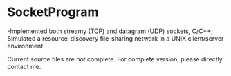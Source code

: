 SocketProgram
=============

-Implemented both streamy (TCP) and datagram (UDP) sockets, C/C++; Simulated a resource-discovery file-sharing network in a UNIX client/server environment

Current source files are not complete. For complete version, please directly contact me.
